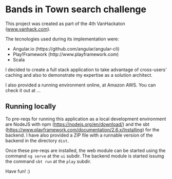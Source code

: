 # Bands in Town search challenge

This project was created as part of the 4th VanHackaton (www.vanhack.com). 

The tecnologies used during its implementation were: 
<ul>
  <li> Angular.io (https://github.com/angular/angular-cli)
  <li> Play!Framework (http://www.playframework.com)
  <li> Scala
</ul>

I decided to create a full stack application to take advantage of cross-users' caching and also to demonstrate my expertise as a solution architect.

I also provided a running environment online, at Amazon AWS. You can check it out at ...


## Running locally

To pre-reqs for running this application as a local development environment are NodeJS with npm (https://nodejs.org/en/download/) and the 
sbt (https://www.playframework.com/documentation/2.6.x/Installing) for the backend. I have also provided a ZIP file with a runnable version of the
backend in the directory `dist`.

Once these pre-reqs are installed, the web module can be started using the command `ng serve` at the `ui` subdir. The backend module is started
issuing the command `sbt run` at the `play` subdir.


Have fun! :)
